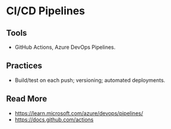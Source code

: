 # CI/CD Pipelines

## Tools
- GitHub Actions, Azure DevOps Pipelines.

## Practices
- Build/test on each push; versioning; automated deployments.

## Read More
- https://learn.microsoft.com/azure/devops/pipelines/
- https://docs.github.com/actions
